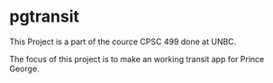 # pgtransit

This Project is a part of the cource CPSC 499 done at UNBC.

The focus of this project is to make an working transit app for Prince George.

